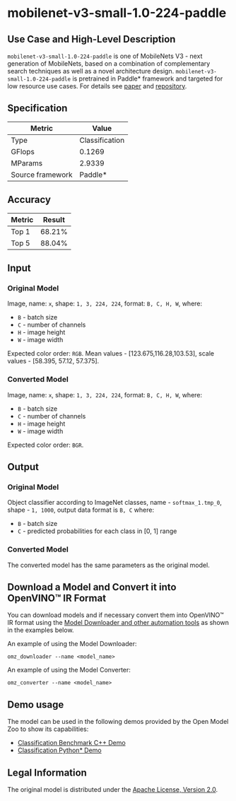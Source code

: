 # mobilenet-v3-small-1.0-224-paddle

## Use Case and High-Level Description

`mobilenet-v3-small-1.0-224-paddle` is one of MobileNets V3 - next generation of MobileNets,
based on a combination of complementary search techniques as well as a novel architecture design.
`mobilenet-v3-small-1.0-224-paddle` is pretrained in Paddle\* framework and targeted for low resource use cases.
For details see [paper](https://arxiv.org/abs/1905.02244) and [repository](https://github.com/PaddlePaddle/PaddleClas).

## Specification

| Metric                          | Value                                     |
|---------------------------------|-------------------------------------------|
| Type                            | Classification                            |
| GFlops                          | 0.1269                                    |
| MParams                         | 2.9339                                    |
| Source framework                | Paddle\*                                  |

## Accuracy

| Metric | Result |
| ------ | ------ |
| Top 1  | 68.21% |
| Top 5  | 88.04% |

## Input

### Original Model

Image, name: `x`, shape: `1, 3, 224, 224`, format: `B, C, H, W`, where:

- `B` - batch size
- `C` - number of channels
- `H` - image height
- `W` - image width

Expected color order: `RGB`.
Mean values - [123.675,116.28,103.53], scale values - [58.395, 57.12, 57.375].

### Converted Model

Image, name: `x`, shape: `1, 3, 224, 224`, format: `B, C, H, W`, where:

- `B` - batch size
- `C` - number of channels
- `H` - image height
- `W` - image width

Expected color order: `BGR`.

## Output

### Original Model

Object classifier according to ImageNet classes, name - `softmax_1.tmp_0`,  shape - `1, 1000`, output data format is `B, C` where:

- `B` - batch size
- `C` - predicted probabilities for each class in [0, 1] range

### Converted Model

The converted model has the same parameters as the original model.

## Download a Model and Convert it into OpenVINO™ IR Format

You can download models and if necessary convert them into OpenVINO™ IR format using the [Model Downloader and other automation tools](../../../tools/model_tools/README.md) as shown in the examples below.

An example of using the Model Downloader:
```
omz_downloader --name <model_name>
```

An example of using the Model Converter:
```
omz_converter --name <model_name>
```

## Demo usage

The model can be used in the following demos provided by the Open Model Zoo to show its capabilities:

* [Classification Benchmark C++ Demo](../../../demos/classification_benchmark_demo/cpp/README.md)
* [Classification Python\* Demo](../../../demos/classification_demo/python/README.md)

## Legal Information

The original model is distributed under the
[Apache License, Version 2.0](https://raw.githubusercontent.com/PaddlePaddle/PaddleClas/release/2.3/LICENSE).
